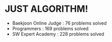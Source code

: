 # JUST ALGORITHM!

- Baekjoon Online Judge : 76 problems solved
- Programmers : 169 problems solved
- SW Expert Academy : 228 problems solved
